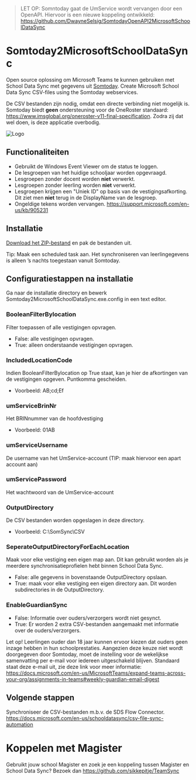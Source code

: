 > LET OP: Somntoday gaat de UmService wordt vervangen door een OpenAPI. Hiervoor is een nieuwe koppeling ontwikkeld: https://github.com/DwayneSelsig/SomtodayOpenAPI2MicrosoftSchoolDataSync

# Somtoday2MicrosoftSchoolDataSync
Open source oplossing om Microsoft Teams te kunnen gebruiken met School Data Sync met gegevens uit [Somtoday](https://www.som.today/). 
Create Microsoft School Data Sync CSV-files using the Somtoday webservices. 

De CSV bestanden zijn nodig, omdat een directe verbinding niet mogelijk is. Somtoday biedt **geen** ondersteuning voor de OneRoster standaard: https://www.imsglobal.org/oneroster-v11-final-specification. Zodra zij dat wel doen, is deze applicatie overbodig.

![Logo](/Somtoday2MicrosoftSchoolDataSync/Resources/SOMSDS.ico)

## Functionaliteiten

* Gebruikt de Windows Event Viewer om de status te loggen.
* De lesgroepen van het huidige schooljaar worden opgevraagd.
* Lesgroepen zonder docent worden **niet** verwerkt.
* Lesgroepen zonder leerling worden **niet** verwerkt.
* Lesgroepen krijgen een "Uniek ID" op basis van de vestigingsafkorting. Dit ziet men **niet** terug in de DisplayName van de lesgroep.
* Ongeldige tekens worden vervangen. https://support.microsoft.com/en-us/kb/905231


## Installatie
[Download het ZIP-bestand](https://github.com/DwayneSelsig/Somtoday2MicrosoftSchoolDataSync/releases) en pak de bestanden uit.

Tip: Maak een scheduled task aan. Het synchroniseren van leerlingegevens is alleen ’s nachts toegestaan vanuit Somtoday.


## Configuratiestappen na installatie
Ga naar de installatie directory en bewerk Somtoday2MicrosoftSchoolDataSync.exe.config in een text editor.

### BooleanFilterBylocation

Filter toepassen of alle vestigingen opvragen.
* False: alle vestigingen opvragen.
* True: alleen onderstaande vestigingen opvragen.

### IncludedLocationCode

Indien BooleanFilterBylocation op True staat, kan je hier de afkortingen van de vestigingen opgeven. Puntkomma gescheiden.
* Voorbeeld: AB;cd;Ef


### umServiceBrinNr

Het BRINnummer van de hoofdvestiging
* Voorbeeld: 01AB


### umServiceUsername

De username van het UmService-account (TIP: maak hiervoor een apart account aan)


### umServicePassword

Het wachtwoord van de UmService-account


### OutputDirectory

De CSV bestanden worden opgeslagen in deze directory.
* Voorbeeld: C:\SomSync\CSV


### SeperateOutputDirectoryForEachLocation
Maak voor elke vestiging een eigen map aan. Dit kan gebruikt worden als je meerdere synchronisatieprofielen hebt binnen School Data Sync.
* False: alle gegevens in bovenstaande OutputDirectory opslaan.
* True: maak voor elke vestiging een eigen directory aan. Dit worden subdirectories in de OutputDirectory.

### EnableGuardianSync
* False: Informatie over ouders/verzorgers wordt niet gesynct.
* True: Er worden 2 extra CSV-bestanden aangemaakt met informatie over de ouders/verzorgers.

Let op! Leerlingen ouder dan 18 jaar kunnen ervoor kiezen dat ouders geen inzage hebben in hun schoolprestaties. Aangezien deze keuze niet wordt doorgegeven door Somtoday, moet de instelling voor de wekelijkse samenvatting per e-mail voor iedereen uitgeschakeld blijven. Standaard staat deze e-mail uit, zie deze link voor meer informatie:
https://docs.microsoft.com/en-us/MicrosoftTeams/expand-teams-across-your-org/assignments-in-teams#weekly-guardian-email-digest

## Volgende stappen

Synchroniseer de CSV-bestanden m.b.v. de SDS Flow Connector.
https://docs.microsoft.com/en-us/schooldatasync/csv-file-sync-automation



# Koppelen met Magister
Gebruikt jouw school Magister en zoek je een koppeling tussen Magister en School Data Sync? Bezoek dan https://github.com/sikkepitje/TeamSync
